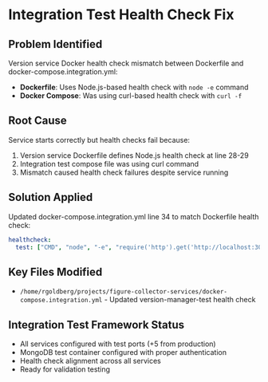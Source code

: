 # Integration Test Health Check Fix

## Problem Identified
Version service Docker health check mismatch between Dockerfile and docker-compose.integration.yml:
- **Dockerfile**: Uses Node.js-based health check with `node -e` command
- **Docker Compose**: Was using curl-based health check with `curl -f`

## Root Cause
Service starts correctly but health checks fail because:
1. Version service Dockerfile defines Node.js health check at line 28-29
2. Integration test compose file was using curl command 
3. Mismatch caused health check failures despite service running

## Solution Applied
Updated docker-compose.integration.yml line 34 to match Dockerfile health check:
```yaml
healthcheck:
  test: ["CMD", "node", "-e", "require('http').get('http://localhost:3006/health', (res) => process.exit(res.statusCode === 200 ? 0 : 1)).on('error', () => process.exit(1))"]
```

## Key Files Modified
- `/home/rgoldberg/projects/figure-collector-services/docker-compose.integration.yml` - Updated version-manager-test health check

## Integration Test Framework Status
- All services configured with test ports (+5 from production)
- MongoDB test container configured with proper authentication
- Health check alignment across all services
- Ready for validation testing
